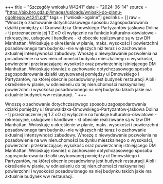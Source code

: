 +++
title = "Szczegóły wniosku W4241"
date = "2024-06-14"
source = "https://bip.brg.gda.pl/images/uploads/wnioski-do-planu-ogolnego/w4241.pdf"
tags = ["wnioski-ogolne"]
geolinks = []
raw = "Wnoszę o zachowanie dotychczasowego sposobu zagospodarowania działki pomiędzy ul Grunwaldzka-Dmowskiego-Partyzantów-jaśkowa Dolina - tj przeznaczenie jej 1 Z oO dj wyłącznie na funkcje kulturalno-oświatowe -rekreacyjne, usługowe i handlowe - kt obecnie realizowane są w tzw DH Manhattan. Wnioskuję o określenie w planie, maks. wysokości i powierzchni posadowionego tam budynku -nie większych niż teraz i o zachowanie aktualnej intensywności zabudowy. Wnoszę o niewydawanie pozwolenia na posadowienie na ww nieruchomości budynku mieszkalnego o wysokości, powierzchni przekraczającej wysokość oraz powierzchnię istniejącego DM Manhattan. Wnioskuję również o zachowanie dotychczasowego sposobu zagospodarowania działki usytuowanej pomiędzy ul Dmowskiego i Partyzantów, na której obecnie posadowiony jest budynek restauracji Aioli i określenie w planie, w odniesieniu do tej nieruchomości maksymalnej powierzchni i wysokości posadowionego na niej budynku takich jakie ma aktualnie budynek ww restauracji. "
+++

Wnoszę o zachowanie dotychczasowego sposobu zagospodarowania działki
pomiędzy ul Grunwaldzka-Dmowskiego-Partyzantów-jaśkowa Dolina - tj przeznaczenie jej
1 Z oO dj
wyłącznie na funkcje kulturalno-oświatowe -rekreacyjne, usługowe i handlowe - kt obecnie
realizowane są w tzw DH Manhattan. Wnioskuję o określenie w planie, maks. wysokości i
powierzchni posadowionego tam budynku -nie większych niż teraz i o zachowanie aktualnej
intensywności zabudowy. Wnoszę o niewydawanie pozwolenia na posadowienie na ww
nieruchomości budynku mieszkalnego o wysokości, powierzchni przekraczającej wysokość oraz
powierzchnię istniejącego DM Manhattan. Wnioskuję również o zachowanie dotychczasowego
sposobu zagospodarowania działki usytuowanej pomiędzy ul Dmowskiego i Partyzantów, na
której obecnie posadowiony jest budynek restauracji Aioli i określenie w planie, w odniesieniu do
tej nieruchomości maksymalnej powierzchni i wysokości posadowionego na niej budynku takich
jakie ma aktualnie budynek ww restauracji.



